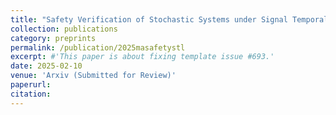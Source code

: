 ```yaml
---
title: "Safety Verification of Stochastic Systems under Signal Temporal Logic Specifications"
collection: publications
category: preprints
permalink: /publication/2025masafetystl
excerpt: #'This paper is about fixing template issue #693.'
date: 2025-02-10
venue: 'Arxiv (Submitted for Review)'
paperurl: 
citation: 
---
```



